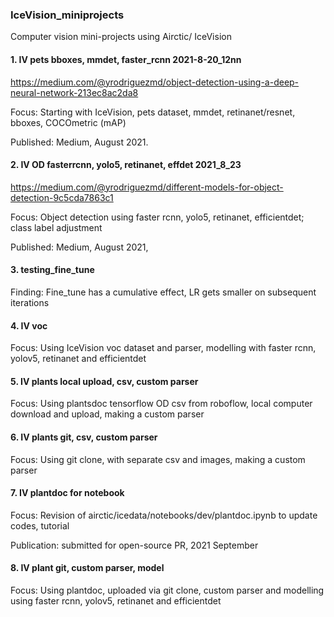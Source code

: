 ### IceVision_miniprojects
Computer vision mini-projects using Airctic/ IceVision

#### 1.  IV pets bboxes, mmdet, faster_rcnn 2021-8-20_12nn
https://medium.com/@yrodriguezmd/object-detection-using-a-deep-neural-network-213ec8ac2da8

Focus:  Starting with IceVision, pets dataset, mmdet, retinanet/resnet, bboxes, COCOmetric (mAP)

Published:  Medium, August 2021.

#### 2.  IV OD fasterrcnn, yolo5, retinanet, effdet 2021_8_23
https://medium.com/@yrodriguezmd/different-models-for-object-detection-9c5cda7863c1

Focus:  Object detection using faster rcnn, yolo5, retinanet, efficientdet; class label adjustment

Published: Medium, August 2021,

#### 3.  testing_fine_tune

Finding:  Fine_tune has a cumulative effect, LR gets smaller on subsequent iterations

#### 4.  IV voc 

Focus: Using IceVision voc dataset and parser, modelling with faster rcnn, yolov5, retinanet and efficientdet

#### 5.  IV plants local upload, csv, custom parser

Focus:  Using plantsdoc tensorflow OD csv from roboflow, local computer download and upload, making a custom parser


#### 6.  IV plants git, csv, custom parser

Focus:  Using git clone, with separate csv and images, making a custom parser

#### 7.  IV plantdoc for notebook

Focus: Revision of airctic/icedata/notebooks/dev/plantdoc.ipynb to update codes, tutorial

Publication:  submitted for open-source PR, 2021 September

#### 8.  IV plant git, custom parser, model

Focus: Using plantdoc, uploaded via git clone, custom parser and modelling using faster rcnn, yolov5, retinanet and efficientdet
